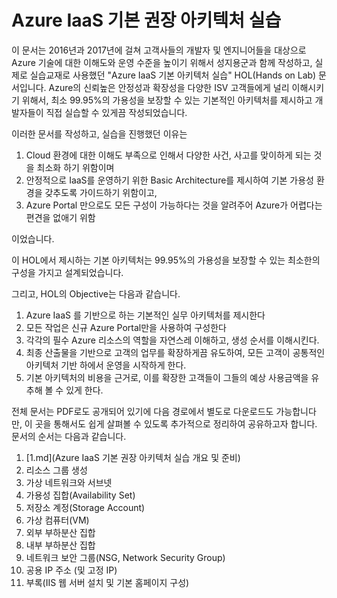 # Azure IaaS 기본 권장 아키텍처 실습

이 문서는 2016년과 2017년에 걸쳐 고객사들의 개발자 및 엔지니어들을 대상으로 Azure 기술에 대한 이해도와 운영 수준을 높이기 위해서
성지용군과 함께 작성하고, 실제로 실습교재로 사용했던 "Azure IaaS 기본 아키텍처 실습" HOL(Hands on Lab) 문서입니다.
Azure의 신뢰높은 안정성과 확장성을 다양한 ISV 고객들에게 널리 이해시키기 위해서, 최소 99.95%의 가용성을 보장할 수 있는 기본적인 아키텍처를 제시하고 개발자들이 직접 실습할 수 있게끔 작성되었습니다.

이러한 문서를 작성하고, 실습을 진행했던 이유는 

1. Cloud 환경에 대한 이해도 부족으로 인해서 다양한 사건, 사고를 맞이하게 되는 것을 최소화 하기 위함이며
2. 안정적으로 IaaS를 운영하기 위한 Basic Architecture를 제시하여 기본 가용성 환경을 갖추도록 가이드하기 위함이고,
3. Azure Portal 만으로도 모든 구성이 가능하다는 것을 알려주어 Azure가 어렵다는 편견을 없애기 위함

이었습니다.

이 HOL에서 제시하는 기본 아키텍처는 99.95%의 가용성을 보장할 수 있는 최소한의 구성을 가지고 설계되었습니다. 

그리고, HOL의 Objective는 다음과 같습니다.

1. Azure IaaS 를 기반으로 하는 기본적인 실무 아키텍처를 제시한다
2. 모든 작업은 신규 Azure Portal만을 사용하여 구성한다
3. 각각의 필수 Azure 리소스의 역할을 자연스레 이해하고, 생성 순서를 이해시킨다.
4. 최종 산출물을 기반으로 고객의 업무를 확장하게끔 유도하여, 모든 고객이 공통적인 아키텍처 기반 하에서 운영을 시작하게 한다.
5. 기본 아키텍처의 비용을 근거로, 이를 확장한 고객들이 그들의 예상 사용금액을 유추해 볼 수 있게 한다.

전체 문서는 PDF로도 공개되어 있기에 다음 경로에서 별도로 다운로드도 가능합니다만, 이 곳을 통해서도 쉽게 살펴볼 수 있도록 추가적으로 정리하여 공유하고자 합니다.
문서의 순서는 다음과 같습니다.

1.  [1.md](Azure IaaS 기본 권장 아키텍처 실습 개요 및 준비)
2.	리소스 그룹 생성
3.	가상 네트워크와 서브넷
4.	가용성 집합(Availability Set)
5.	저장소 계정(Storage Account) 
6.	가상 컴퓨터(VM)
7.	외부 부하분산 집합
8.	내부 부하분산 집합 
9.	네트워크 보안 그룹(NSG, Network Security Group)
10.	공용 IP 주소 (및 고정 IP)
11. 부록(IIS 웹 서버 설치 및 기본 홈페이지 구성)
